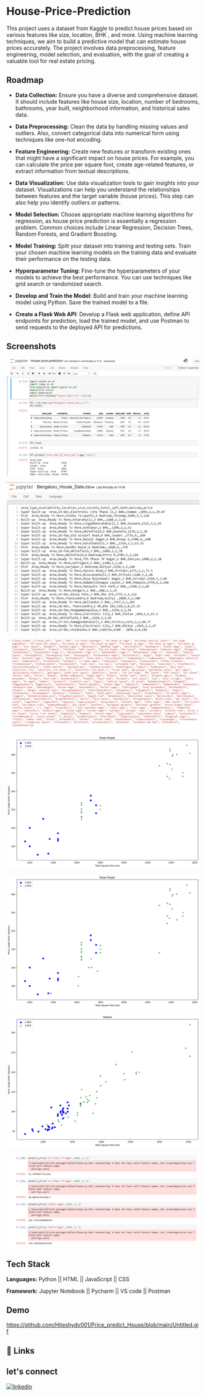 
# House-Price-Prediction

This project uses a dataset from Kaggle to predict house prices based on various features like size, location, BHK , and more. Using machine learning techniques, we aim to build a predictive model that can estimate house prices accurately. The project involves data preprocessing, feature engineering, model selection, and evaluation, with the goal of creating a valuable tool for real estate pricing.


## Roadmap

- **Data Collection:** Ensure you have a diverse and comprehensive dataset. It should include features like house size, location, number of bedrooms, bathrooms, year built, neighborhood information, and historical sales data.

- **Data Preprocessing:** Clean the data by handling missing values and outliers. Also, convert categorical data into numerical form using techniques like one-hot encoding.

- **Feature Engineering:** Create new features or transform existing ones that might have a significant impact on house prices. For example, you can calculate the price per square foot, create age-related features, or extract information from textual descriptions.

- **Data Visualization:** Use data visualization tools to gain insights into your dataset. Visualizations can help you understand the relationships between features and the target variable (house prices). This step can also help you identify outliers or patterns.

- **Model Selection:** Choose appropriate machine learning algorithms for regression, as house price prediction is essentially a regression problem. Common choices include Linear Regression, Decision Trees, Random Forests, and Gradient Boosting.

- **Model Training:** Split your dataset into training and testing sets. Train your chosen machine learning models on the training data and evaluate their performance on the testing data.

- **Hyperparameter Tuning:** Fine-tune the hyperparameters of your models to achieve the best performance. You can use techniques like grid search or randomized search.

- **Develop and Train the Model:** Build and train your machine learning model using Python. Save the trained model to a file.

- **Create a Flask Web API:** Develop a Flask web application, define API endpoints for prediction, load the trained model, and use Postman to send requests to the deployed API for predictions.



## Screenshots

![App Screenshot](https://github.com/Hiteshydv001/Price_predict_House/blob/main/Screenshot%202023-09-23%20081847.png)


![App Screenshot](https://github.com/Hiteshydv001/Price_predict_House/blob/main/Screenshot%202023-09-24%20102622.png?raw=true)


![App Screenshot](https://github.com/Hiteshydv001/Price_predict_House/blob/main/Screenshot%202023-09-24%20102600.png?raw=true)


![App Screenshot](https://github.com/Hiteshydv001/Price_predict_House/blob/main/download%20(2).png?raw=true)


![App Screenshot](https://github.com/Hiteshydv001/Price_predict_House/blob/main/download.png?raw=true)


![App Screenshot](https://github.com/Hiteshydv001/Price_predict_House/blob/main/download%20(1).png?raw=true)


![App Screenshot](https://github.com/Hiteshydv001/Price_predict_House/blob/main/Screenshot%202023-09-24%20102520.png?raw=true)



## Tech Stack

**Languages:** Python || HTML || JavaScript || CSS

**Framework:** Jupyter Notebook || Pycharm || VS code || Postman


## Demo

https://github.com/Hiteshydv001/Price_predict_House/blob/main/Untitled.gif


## 🔗 Links
## let's connect
[![linkedin](https://img.shields.io/badge/linkedin-0A66C2?style=for-the-badge&logo=linkedin&logoColor=white)](https://www.linkedin.com/in/hitesh-kumar-4b2735252/)


